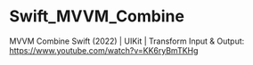 # Swift_MVVM_Combine

MVVM Combine Swift (2022) | UIKit | Transform Input & Output: https://www.youtube.com/watch?v=KK6ryBmTKHg
